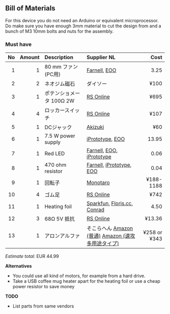 ## Bill of Materials

For this device you do not need an Arduino or equivalent microprocessor. Do make sure you have enough 3mm material to cut the design from and a bunch of M3 10mm bolts and nuts for the assembly.

### Must have

|No|Amount|Description|Supplier NL|Cost|
| ------------: | ------------: | :------------ | :------------ | ------------: |
|1|1|80 mm ファン(PC用)|[Farnell](http://nl.farnell.com/bisonic/sp802512l-03/fan-80x25mm-12vdc/dp/1832326), [EOO](http://www.eoo-bv.nl/index.php?_a=viewProd&productId=13244) |3.25|
|2|2|ネオジム磁石|ダイソー|¥100|
|3|1|ポテンショメータ 100Ω 2W|[RS Online](https://jp.rs-online.com/mobile/p/potentiometers/5225254/)|¥695|
|4|4|ロッカースイッチ|[RS Online](https://jp.rs-online.com/mobile/p/rocker-switches/7182247/)|¥107|
|5|1|DCジャック|[Akizuki](http://akizukidenshi.com/catalog/g/gC-06342/)|¥60|
|6|1|7.5 W power supply|[iPrototype](https://iprototype.nl/products/accessoires/power/adapter), [EOO](http://www.eoo-bv.nl/index.php?_a=viewProd&productId=11642)|13.95|
|7|1|Red LED|[Farnell](http://nl.farnell.com/webapp/wcs/stores/servlet/ProductDisplay?catalogId=15001&langId=31&urlRequestType=Base&partNumber=2335728&storeId=10168), [EOO](http://www.eoo-bv.nl/index.php?_a=viewProd&productId=5942), [iPrototype](https://iprototype.nl/products/components/led-lcd/rood#)|0.06|
|8|1|470 ohm resistor|[Farnell](http://nl.farnell.com/webapp/wcs/stores/servlet/ProductDisplay?catalogId=15001&langId=31&urlRequestType=Base&partNumber=2329680&storeId=10168), [iPrototype](https://iprototype.nl/products/components/resistors/470R), [EOO](http://www.eoo-bv.nl/index.php?_a=viewProd&productId=14841)|0.04|
|9|1|回転子|[Monotaro](https://www.monotaro.com/g/00177579/)|¥188-1188|
|10|4|ゴム足|[RS Online](http://jp.rs-online.com/web/p/fixed-height-mounts-feet/4171796/)|¥742|
|11|1|Heating foil|[Sparkfun](https://www.sparkfun.com/products/11288), [Floris.cc](https://www.floris.cc/shop/en/general-components/514-heating-pad-5x10cm.html?search_query=warm&results=4), [Conrad](https://www.conrad.nl/nl/thermo-verwarmingsfolie-zelfklevend-12-vdc-12-vac-22-w-veiligheidstype-ipx4-90-mm-1216623.html)|4.50|
|12|3|68Ω 5V 抵抗|[RS Online](http://jp.rs-online.com/web/p/through-hole-fixed-resistors/7629456/)|¥13.36|
|13|1|アロンアルファ|そこらへん [Amazon (普通)](http://amzn.asia/2qJ4oKK) [Amazon (速攻多用途タイプ)](http://amzn.asia/0jpU0Qh)|¥258 or ¥343|

*Estimate total:* EUR 44.99

**Alternatives**

* You could use all kind of motors, for example from a hard drive.
* Take a USB coffee mug heater apart for the heating foil or use a cheap power resistor to save money

**TODO**
* List parts from same vendors
